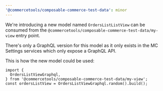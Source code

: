 ```yaml
---
'@commercetools/composable-commerce-test-data': minor
---
```


We're introducing a new model named `OrdersListListView` can be consumed from the `@commercetools/composable-commerce-test-data/my-view` entry point.

There's only a GraphQL version for this model as it only exists in the MC Settings services which only expose a GraphQL API.

This is how the new model could be used:

```
import {
  OrdersListViewGraphql,
} from '@commercetools/composable-commerce-test-data/my-view';
const ordersListView = OrdersListViewGraphql.random().build();
```
